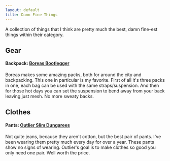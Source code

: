 ```yaml
---
layout: default
title: Damn Fine Things
---
```


A collection of things that I think are pretty much the best, damn fine-est things within their category.

## Gear

#### **Backpack**: [Boreas Bootlegger](http://www.boreasgear.com/collections/super-tramp/products/bootlegger-eclipse-black)

Boreas makes some amazing packs, both for around the city and backpacking. This one in particular is my favorite. First of all it's three packs in one, each bag can be used with the same straps/suspension. And then for those hot days you can set the suspension to bend away from your back leaving just mesh. No more sweaty backs.

## Clothes

#### **Pants**: [Outlier Slim Dungarees](http://shop.outlier.cc/shop/retail/slim-dungarees.html)

Not quite jeans, because they aren't cotton, but the best pair of pants. I've been wearing them pretty much every day for over a year. These pants show no signs of wearing. Outlier's goal is to make clothes so good you only need one pair. Well worth the price.


